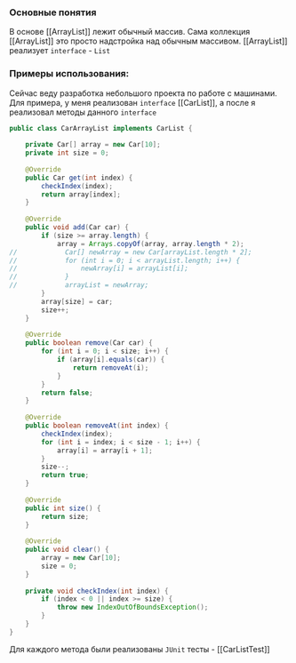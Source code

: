 ### Основные понятия

В основе [[ArrayList]] лежит обычный массив. Сама коллекция [[ArrayList]] это просто надстройка над обычным массивом. [[ArrayList]] реализует `interface` - `List`  
### Примеры использования:

Сейчас веду разработка небольшого проекта по работе с машинами. Для примера, у меня реализован `interface` [[CarList]], а после я реализовал методы данного `interface`
```java
public class CarArrayList implements CarList {  
  
    private Car[] array = new Car[10];  
    private int size = 0;  
  
    @Override  
    public Car get(int index) {  
        checkIndex(index);  
        return array[index];  
    }  
  
    @Override  
    public void add(Car car) {  
        if (size >= array.length) {  
            array = Arrays.copyOf(array, array.length * 2);  
//            Car[] newArray = new Car[arrayList.length * 2];  
//            for (int i = 0; i < arrayList.length; i++) {  
//                newArray[i] = arrayList[i];  
//            }  
//            arrayList = newArray;  
        }  
        array[size] = car;  
        size++;  
    }  
  
    @Override  
    public boolean remove(Car car) {  
        for (int i = 0; i < size; i++) {  
            if (array[i].equals(car)) {  
                return removeAt(i);  
            }  
        }  
        return false;  
    }  
  
    @Override  
    public boolean removeAt(int index) {  
        checkIndex(index);  
        for (int i = index; i < size - 1; i++) {  
            array[i] = array[i + 1];  
        }  
        size--;  
        return true;  
    }  
  
    @Override  
    public int size() {  
        return size;  
    }  
  
    @Override  
    public void clear() {  
        array = new Car[10];  
        size = 0;  
    }  
  
    private void checkIndex(int index) {  
        if (index < 0 || index >= size) {  
            throw new IndexOutOfBoundsException();  
        }  
    }  
}
```

Для каждого метода были реализованы `JUnit` тесты - [[CarListTest]] 


